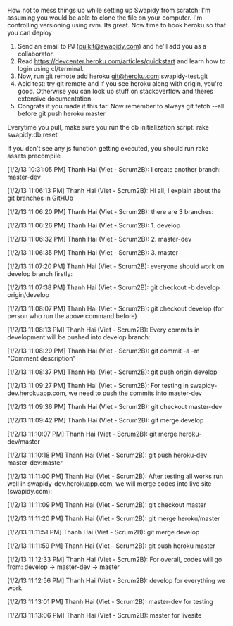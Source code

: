 How not to mess things up while setting up Swapidy from scratch:
I'm assuming you would be able to clone the file on your computer.
I'm controlling versioning using rvm. Its great.
Now time to hook heroku so that you can deploy

1) Send an email to PJ (pulkit@swapidy.com) and he'll add you as a collaborator.
2) Read https://devcenter.heroku.com/articles/quickstart and learn how to login using cl/terminal.
3) Now, run git remote add heroku git@heroku.com:swapidy-test.git
4) Acid test: try git remote and if you see heroku along with origin, you're good. Otherwise you can look up stuff on stackoverflow and theres extensive documentation.
5) Congrats if you made it this far. Now remember to always git fetch --all before git push heroku master

Everytime you pull, make sure you run the db initialization script: rake swapidy:db:reset

If you don't see any js function getting executed, you should run rake assets:precompile

[1/2/13 10:31:05 PM] Thanh Hai (Viet - Scrum2B): I create another branch: master-dev

[1/2/13 11:06:13 PM] Thanh Hai (Viet - Scrum2B): Hi all, I explain about the git branches in GitHUb

[1/2/13 11:06:20 PM] Thanh Hai (Viet - Scrum2B): there are 3 branches:

[1/2/13 11:06:26 PM] Thanh Hai (Viet - Scrum2B): 1. develop

[1/2/13 11:06:32 PM] Thanh Hai (Viet - Scrum2B): 2. master-dev

[1/2/13 11:06:35 PM] Thanh Hai (Viet - Scrum2B): 3. master

[1/2/13 11:07:20 PM] Thanh Hai (Viet - Scrum2B): everyone should work on develop branch firstly:

[1/2/13 11:07:38 PM] Thanh Hai (Viet - Scrum2B): git checkout -b develop origin/develop

[1/2/13 11:08:07 PM] Thanh Hai (Viet - Scrum2B): git checkout develop (for person who run the above command before)

[1/2/13 11:08:13 PM] Thanh Hai (Viet - Scrum2B): Every commits in development will be pushed into develop branch:

[1/2/13 11:08:29 PM] Thanh Hai (Viet - Scrum2B): git commit -a -m "Comment description"

[1/2/13 11:08:37 PM] Thanh Hai (Viet - Scrum2B): git push origin develop

[1/2/13 11:09:27 PM] Thanh Hai (Viet - Scrum2B): For testing in swapidy-dev.herokuapp.com, we need to push the commits into master-dev

[1/2/13 11:09:36 PM] Thanh Hai (Viet - Scrum2B): git checkout master-dev

[1/2/13 11:09:42 PM] Thanh Hai (Viet - Scrum2B): git merge develop

[1/2/13 11:10:07 PM] Thanh Hai (Viet - Scrum2B): git merge heroku-dev/master

[1/2/13 11:10:18 PM] Thanh Hai (Viet - Scrum2B): git push heroku-dev master-dev:master

[1/2/13 11:11:00 PM] Thanh Hai (Viet - Scrum2B): After testing all works run well in swapidy-dev.herokuapp.com, we will merge codes into live site (swapidy.com):

[1/2/13 11:11:09 PM] Thanh Hai (Viet - Scrum2B): git checkout master

[1/2/13 11:11:20 PM] Thanh Hai (Viet - Scrum2B): git merge heroku/master

[1/2/13 11:11:51 PM] Thanh Hai (Viet - Scrum2B): git merge develop

[1/2/13 11:11:59 PM] Thanh Hai (Viet - Scrum2B): git push heroku master

[1/2/13 11:12:33 PM] Thanh Hai (Viet - Scrum2B): For overall, codes will go from: develop -> master-dev -> master

[1/2/13 11:12:56 PM] Thanh Hai (Viet - Scrum2B): develop for everything we work

[1/2/13 11:13:01 PM] Thanh Hai (Viet - Scrum2B): master-dev for testing

[1/2/13 11:13:06 PM] Thanh Hai (Viet - Scrum2B): master for livesite
